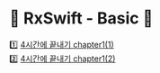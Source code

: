 # 🍏 RxSwift - Basic 🍏

1️⃣ [4시간에 끝내기 chapter1(1)](https://github.com/YoonAh-dev/RxSwift/blob/main/README/RxSwift-chapter1.md) <br/>
2️⃣ [4시간에 끝내기 chapter1(2)](https://github.com/YoonAh-dev/RxSwift/blob/main/README/RxSwift-chapter1(2).md)
